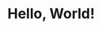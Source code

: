 <!DOCTYPE html>
<html>
<head>
    <title>Homework 2 on Github</title>
</head>
<body>
    <h1>Hello, World!</h1>
</body>
</html>
